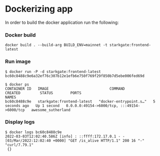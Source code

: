 # Dockerizing app

In order to build the docker application run the following:

### Docker build

```shell
docker build . --build-arg BUILD_ENV=mainnet -t starkgate:frontend-latest
```

### Run image

```shell
$ docker run -P -d starkgate:frontend-latest
bc60c8488c9e6a32ef76c307b12e1efb6e750f769f29f850b7d5ebe006fed69d

$ docker ps
CONTAINER ID   IMAGE                            COMMAND                  CREATED         STATUS        PORTS                                         NAMES
bc60c8488c9e   starkgate:frontend-latest   "docker-entrypoint.s…"   5 seconds ago   Up 1 second   0.0.0.0:49154->6000/tcp, :::49154->6000/tcp   awesome_sutherland
```

### Display logs

```shell
$ docker logs bc60c8488c9e
2022-03-03T12:02:40.586Z [info] : ::ffff:172.17.0.1 - - [03/Mar/2022:12:02:40 +0000] "GET /is_alive HTTP/1.1" 200 16 "-" "curl/7.79.1"
 {}
```

